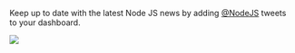 Keep up to date with the latest Node JS news by adding [@NodeJS](https://twitter.com/NodeJS) tweets to your dashboard.

![](https://github.com/GregTrevellick/VsixTwitterWidget/blob/master/Src/@NodeJS/artefacts/Screenshot.png?raw=true)